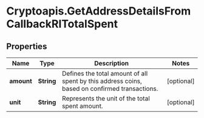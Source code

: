 # Cryptoapis.GetAddressDetailsFromCallbackRITotalSpent

## Properties

Name | Type | Description | Notes
------------ | ------------- | ------------- | -------------
**amount** | **String** | Defines the total amount of all spent by this address coins, based on confirmed transactions. | [optional] 
**unit** | **String** | Represents the unit of the total spent amount. | [optional] 


